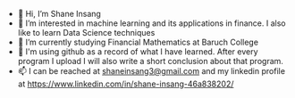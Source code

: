 - 👋 Hi, I’m Shane Insang
- 👀 I’m interested in machine learning and its applications in finance. I also like to learn Data Science techniques 
- 🌱 I’m currently studying Financial Mathematics at Baruch College
- 💞️ I'm using github as a record of what I have learned. After every program I upload I will also write a short conclusion about that program. 
- 📫 I can be reached at shaneinsang3@gmail.com and my linkedin profile at https://www.linkedin.com/in/shane-insang-46a838202/

<!---
shaneins/shaneins is a ✨ special ✨ repository because its `README.md` (this file) appears on your GitHub profile.
You can click the Preview link to take a look at your changes.
--->

